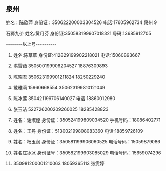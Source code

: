 ## 泉州

姓名：陈欣萍
身份证：350622200003304526
电话:17605962734
泉州 9

石狮九价
姓名:黄月芬
身份证:350583199907018321
号码:13685912705

--------以上号----------

1. 姓名:陈草草
   身份证:412829199902218021
   电话:15060893667

2. 洪雪茹
   350500199906204527
   18876309893
3. 陈昭君
   350623199901211824
   18250229240

4. 戴雅莉
   15960668554
   350623199810121049

5. 陈冰莲 350421199706140027
   电话 18860012980
6. 张玉洁 522726200209260025
   18285428823

7. 姓名：谢淑煌
   身份证：350524199809034520
   手机号码：18086402771
8. 姓名：王丹
   身份证：513002199808083360
   电话:18859726109
9. 姓名：杨玉润
   身份证：350581199906060525
   电话号码：15059879086

10. 姓名庄冰冰
    身份证号：350582199903085029
    电话号码：15659074296

11. 350981200001210063
    18059365113
    张雯婷
